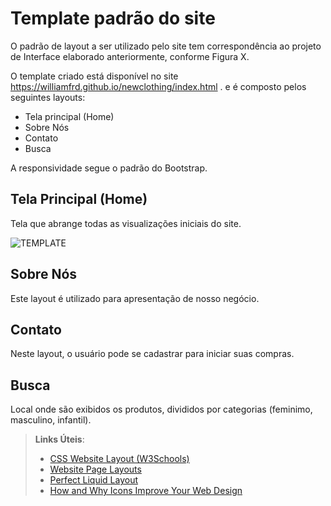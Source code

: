 # Template padrão do site

O padrão de layout a ser utilizado pelo site tem correspondência ao projeto de Interface elaborado anteriormente, conforme Figura X.



O template criado está disponível no site https://williamfrd.github.io/newclothing/index.html .  e é composto pelos seguintes layouts: 
-	Tela principal (Home)
-	Sobre Nós
-	Contato
-	Busca

A responsividade segue o padrão do Bootstrap.

## Tela Principal (Home)

Tela que abrange todas as visualizações iniciais do site.

![TEMPLATE](https://user-images.githubusercontent.com/89881486/138776951-e4ebad17-4820-48dc-a604-248162d3e946.jpeg)

## Sobre Nós

Este layout é utilizado para apresentação de nosso negócio.



## Contato

Neste layout, o usuário pode se cadastrar para iniciar suas compras.


## Busca

Local onde são exibidos os produtos, divididos por categorias (feminimo, masculino, infantil).


> **Links Úteis**:
>
> - [CSS Website Layout (W3Schools)](https://www.w3schools.com/css/css_website_layout.asp)
> - [Website Page Layouts](http://www.cellbiol.com/bioinformatics_web_development/chapter-3-your-first-web-page-learning-html-and-css/website-page-layouts/)
> - [Perfect Liquid Layout](https://matthewjamestaylor.com/perfect-liquid-layouts)
> - [How and Why Icons Improve Your Web Design](https://usabilla.com/blog/how-and-why-icons-improve-you-web-design/)
